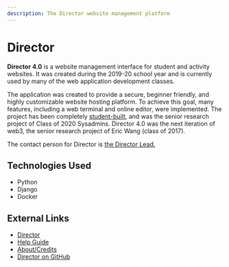 ```yaml
---
description: The Director website management platform
---
```


# Director

**Director 4.0** is a website management interface for student and activity websites. It was created during the 2019-20 school year and is currently used by many of the web application development classes.

The application was created to provide a secure, beginner friendly, and highly customizable website hosting platform. To achieve this goal, many features, including a web terminal and online editor, were implemented. The project has been completely [student-built](https://director.tjhsst.edu/about), and was the senior research project of Class of 2020 Sysadmins. Director 4.0 was the next iteration of web3, the senior research project of Eric Wang \(class of 2017\).

The contact person for Director is [the Director Lead.](../../general/sysadmins-list.md#current-leads)

## Technologies Used

* Python
* Django
* Docker

## External Links

* [Director](https://director.tjhsst.edu/)
* [Help Guide](https://director.tjhsst.edu/guide)
* [About/Credits](https://director.tjhsst.edu/about)
* [Director on GitHub](https://github.com/tjcsl/director)

